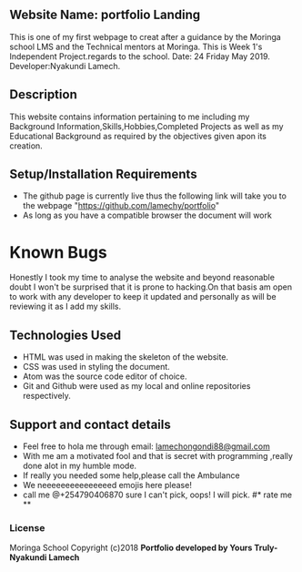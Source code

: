 ## Website Name: portfolio Landing
This is one of my first webpage to creat after a guidance  by the Moringa school LMS and the Technical mentors at Moringa. This is Week 1's Independent Project.regards to the school.
Date: 24 Friday  May 2019.
Developer:Nyakundi Lamech.

## Description
This website contains information pertaining to me including my Background Information,Skills,Hobbies,Completed Projects as well as my Educational Background as required by the objectives given apon its creation.

## Setup/Installation Requirements
* The github page is currently live thus the following link will take you to the webpage "https://github.com/lamechy/portfolio"
* As long as you have a compatible browser the document will work

# Known Bugs
Honestly I took my time to  analyse the website and beyond reasonable doubt I won't be surprised that it is prone to hacking.On that basis am open to work with any developer to keep it updated and personally as will be reviewing it as  I add my skills.

## Technologies Used
* HTML was used in making the skeleton of the website.
* CSS was used in styling the document.
* Atom was the source code editor of choice.
* Git and Github were used as my local and online repositories respectively.

## Support and contact details
* Feel free to hola me through email: lamechongondi88@gmail.com
* With me am a motivated fool and that is secret with programming ,really done alot in  my humble mode.
* If really you needed some help,please call the Ambulance
* We neeeeeeeeeeeeeeed emojis here please!
* call me @+254790406870 sure I  can't pick, oops! I will pick.
#* rate me **

### License
Moringa School
Copyright (c)2018 **Portfolio developed by Yours Truly-Nyakundi Lamech**

